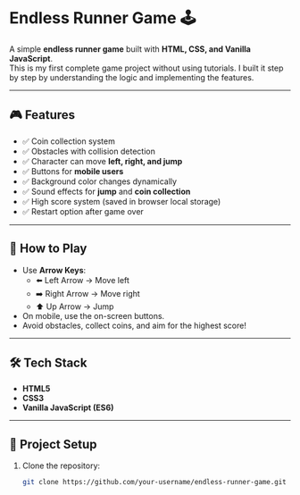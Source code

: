 # Endless Runner Game 🕹️

A simple **endless runner game** built with **HTML, CSS, and Vanilla JavaScript**.  
This is my first complete game project without using tutorials. I built it step by step by understanding the logic and implementing the features.

---

## 🎮 Features
- ✅ Coin collection system  
- ✅ Obstacles with collision detection  
- ✅ Character can move **left, right, and jump**  
- ✅ Buttons for **mobile users**  
- ✅ Background color changes dynamically  
- ✅ Sound effects for **jump** and **coin collection**  
- ✅ High score system (saved in browser local storage)  
- ✅ Restart option after game over  

---

## 🚀 How to Play
- Use **Arrow Keys**:
  - ⬅️ Left Arrow → Move left  
  - ➡️ Right Arrow → Move right  
  - ⬆️ Up Arrow → Jump  
- On mobile, use the on-screen buttons.  
- Avoid obstacles, collect coins, and aim for the highest score!

---

## 🛠️ Tech Stack
- **HTML5**  
- **CSS3**  
- **Vanilla JavaScript (ES6)**  

---

## 📂 Project Setup
1. Clone the repository:
   ```bash
   git clone https://github.com/your-username/endless-runner-game.git
